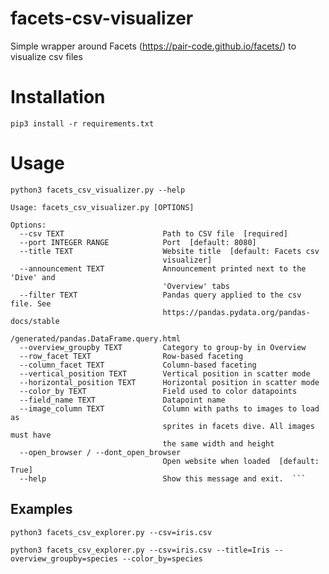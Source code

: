 # facets-csv-visualizer
Simple wrapper around Facets (https://pair-code.github.io/facets/) to visualize csv files


# Installation
```
pip3 install -r requirements.txt
```


# Usage
```
python3 facets_csv_visualizer.py --help

Usage: facets_csv_visualizer.py [OPTIONS]

Options:
  --csv TEXT                      Path to CSV file  [required]
  --port INTEGER RANGE            Port  [default: 8080]
  --title TEXT                    Website title  [default: Facets csv
                                  visualizer]
  --announcement TEXT             Announcement printed next to the 'Dive' and
                                  'Overview' tabs
  --filter TEXT                   Pandas query applied to the csv file. See
                                  https://pandas.pydata.org/pandas-docs/stable
                                  /generated/pandas.DataFrame.query.html
  --overview_groupby TEXT         Category to group-by in Overview
  --row_facet TEXT                Row-based faceting
  --column_facet TEXT             Column-based faceting
  --vertical_position TEXT        Vertical position in scatter mode
  --horizontal_position TEXT      Horizontal position in scatter mode
  --color_by TEXT                 Field used to color datapoints
  --field_name TEXT               Datapoint name
  --image_column TEXT             Column with paths to images to load as
                                  sprites in facets dive. All images must have
                                  the same width and height
  --open_browser / --dont_open_browser
                                  Open website when loaded  [default: True]
  --help                          Show this message and exit.  ```
```

## Examples

`python3 facets_csv_explorer.py --csv=iris.csv`

`python3 facets_csv_explorer.py --csv=iris.csv --title=Iris --overview_groupby=species --color_by=species`

